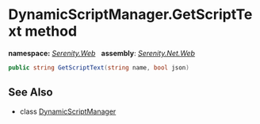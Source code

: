 # DynamicScriptManager.GetScriptText method
**namespace:** *[Serenity.Web](../../README.md#serenity.web-namespace)*   **assembly**: *[Serenity.Net.Web](../../README.md)*

```csharp
public string GetScriptText(string name, bool json)
```

## See Also

* class [DynamicScriptManager](../DynamicScriptManager.md)